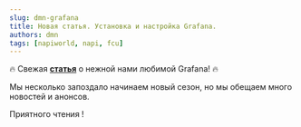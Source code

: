 ```yaml
---
slug: dmn-grafana
title: Новая статья. Установка и настройка Grafana.
authors: dmn
tags: [napiworld, napi, fcu]
---
```


:fire: Свежая  **[статья](/software/notes/grafana-install/)** о нежной нами любимой Grafana! :fire:

Мы несколько запоздало начинаем новый сезон, но мы обещаем много новостей и анонсов.

Приятного чтения !
